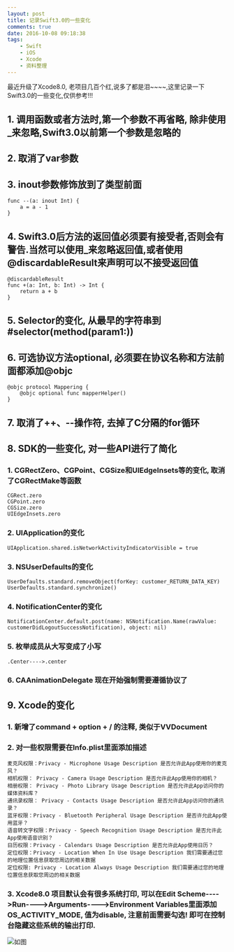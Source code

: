 ```yaml
---
layout: post
title: 记录Swift3.0的一些变化
comments: true
date: 2016-10-08 09:18:38
tags:
    - Swift
    - iOS
    - Xcode
    - 资料整理
---
```


最近升级了Xcode8.0, 老项目几百个红,说多了都是泪~~~~,这里记录一下Swift3.0的一些变化,仅供参考!!!
<!--more-->

## 1. 调用函数或者方法时,第一个参数不再省略, 除非使用_来忽略,Swift3.0以前第一个参数是忽略的

## 2. 取消了var参数

## 3. inout参数修饰放到了类型前面

```
func --(a: inout Int) {
    a = a - 1
}
```

## 4. Swift3.0后方法的返回值必须要有接受者,否则会有警告.当然可以使用_来忽略返回值,或者使用@discardableResult来声明可以不接受返回值

```
@discardableResult
func +(a: Int, b: Int) -> Int {
    return a + b
}
```

## 5. Selector的变化, 从最早的字符串到#selector(method(param1:))

## 6. 可选协议方法optional, 必须要在协议名称和方法前面都添加@objc

```
@objc protocol Mappering {
    @objc optional func mapperHelper()
}
```
## 7. 取消了++、--操作符, 去掉了C分隔的for循环

## 8. SDK的一些变化,  对一些API进行了简化
### 1. CGRectZero、CGPoint、CGSize和UIEdgeInsets等的变化, 取消了CGRectMake等函数
```
CGRect.zero
CGPoint.zero
CGSize.zero
UIEdgeInsets.zero
```
### 2. UIApplication的变化
```
UIApplication.shared.isNetworkActivityIndicatorVisible = true
```

### 3. NSUserDefaults的变化
```
UserDefaults.standard.removeObject(forKey: customer_RETURN_DATA_KEY)
UserDefaults.standard.synchronize()
```
### 4. NotificationCenter的变化
```
NotificationCenter.default.post(name: NSNotification.Name(rawValue: customerDidLogoutSuccessNotification), object: nil)
```
### 5. 枚举成员从大写变成了小写
```
.Center---->.center
```

### 6. CAAnimationDelegate 现在开始强制需要遵循协议了

## 9. Xcode的变化
### 1. 新增了command + option + / 的注释, 类似于VVDocument
### 2. 对一些权限需要在Info.plist里面添加描述
```
麦克风权限：Privacy - Microphone Usage Description 是否允许此App使用你的麦克风？
相机权限： Privacy - Camera Usage Description 是否允许此App使用你的相机？
相册权限： Privacy - Photo Library Usage Description 是否允许此App访问你的媒体资料库？
通讯录权限： Privacy - Contacts Usage Description 是否允许此App访问你的通讯录？
蓝牙权限：Privacy - Bluetooth Peripheral Usage Description 是否许允此App使用蓝牙？
语音转文字权限：Privacy - Speech Recognition Usage Description 是否允许此App使用语音识别？
日历权限：Privacy - Calendars Usage Description 是否允许此App使用日历？
定位权限：Privacy - Location When In Use Usage Description 我们需要通过您的地理位置信息获取您周边的相关数据
定位权限: Privacy - Location Always Usage Description 我们需要通过您的地理位置信息获取您周边的相关数据
```

### 3. Xcode8.0 项目默认会有很多系统打印, 可以在Edit Scheme---->Run---->Arguments---->Environment Variables里面添加OS_ACTIVITY_MODE, 值为disable, 注意前面需要勾选! 即可在控制台隐藏这些系统的输出打印.

![如图](http://oak4eha4y.bkt.clouddn.com/%E5%B1%8F%E5%B9%95%E5%BF%AB%E7%85%A7%202016-10-12%20%E4%B8%8B%E5%8D%886.49.04.png)
